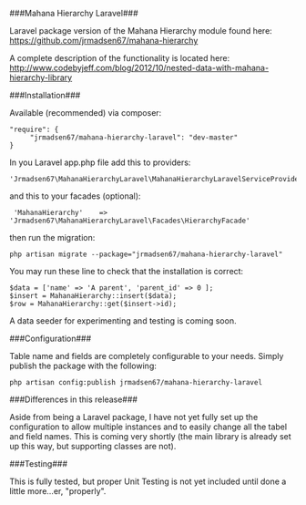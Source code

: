 ###Mahana Hierarchy Laravel###

Laravel package version of the Mahana Hierarchy module found here: https://github.com/jrmadsen67/mahana-hierarchy

A complete description of the functionality is located here: http://www.codebyjeff.com/blog/2012/10/nested-data-with-mahana-hierarchy-library

###Installation###

Available (recommended) via composer:

	"require": {
		 "jrmadsen67/mahana-hierarchy-laravel": "dev-master"
	}

In you Laravel app.php file add this to providers:

	'Jrmadsen67\MahanaHierarchyLaravel\MahanaHierarchyLaravelServiceProvider'

and this to your facades (optional):

	 'MahanaHierarchy' 	  => 'Jrmadsen67\MahanaHierarchyLaravel\Facades\HierarchyFacade'

then run the migration:

	php artisan migrate --package="jrmadsen67/mahana-hierarchy-laravel"

You may run these line to check that the installation is correct:

	$data = ['name' => 'A parent', 'parent_id' => 0 ];
    $insert = MahanaHierarchy::insert($data);
    $row = MahanaHierarchy::get($insert->id);


A data seeder for experimenting and testing is coming soon.

###Configuration###

Table name and fields are completely configurable to your needs. Simply publish the package with the following:

	php artisan config:publish jrmadsen67/mahana-hierarchy-laravel

###Differences in this release###

Aside from being a Laravel package, I have not yet fully set up the configuration to allow multiple instances and to easily change all the tabel and field names. This is coming very shortly (the main library is already set up this way, but supporting classes are not).

###Testing###

This is fully tested, but proper Unit Testing is not yet included until done a little more...er, "properly".

